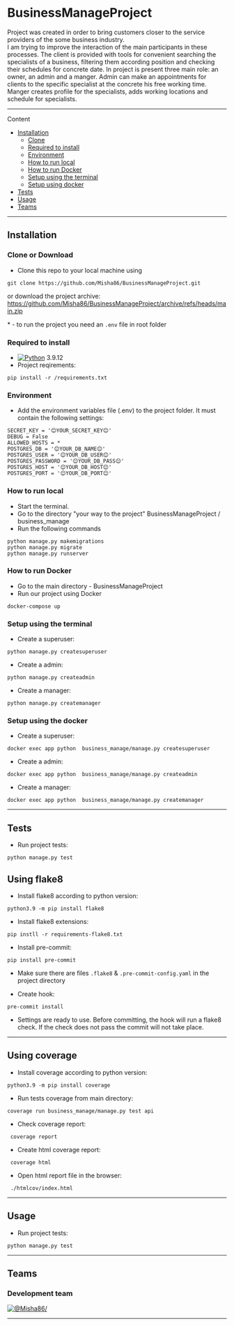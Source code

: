 # BusinessManageProject


Project was created in order to bring customers closer to the service providers of the some business industry.    
I am trying to improve the interaction of the main participants in these processes. 
The client is provided with tools for convenient searching the specialists of a business,
filtering them according position and checking their schedules for concrete date. 
In project is present three main role: an owner, an admin and a manger.
Admin can make an appointments for clients to the specific specialist at the concrete his free working time. 
Manger creates profile for the specialists, adds working locations and schedule for specialists.



---
Content
- [Installation](#Installation)
  - [Clone](#Clone-or-Download)
  - [Required to install](#Required-to-install)
  - [Environment](#Environment)
  - [How to run local](#How-to-run-local)
  - [How to run Docker](#How-to-run-Docker)
  - [Setup using the terminal](#Setup-using-the-terminal)
  - [Setup using docker](#Setup-using-the-docker)
- [Tests](#Tests)
- [Usage](#Usage)
- [Teams](#Teams)

----

## Installation

### Clone or Download

-  Clone this repo to your local machine using   
```
git clone https://github.com/Misha86/BusinessManageProject.git
```
  or download the project archive: https://github.com/Misha86/BusinessManageProject/archive/refs/heads/main.zip    

<a name="footnote">*</a> - to run the project you need an `.env` file in root folder

### Required to install

- [![Python](https://docs.python.org/3.9/_static/py.svg)](https://www.python.org/downloads/release/python-3912/) 3.9.12
- Project reqirements:
```
pip install -r /requirements.txt
```

### Environment

- Add the environment variables file (.env) to the project folder.
It must contain the following settings:
```
SECRET_KEY = '😊YOUR_SECRET_KEY😊'
DEBUG = False
ALLOWED_HOSTS = *
POSTGRES_DB = '😊YOUR_DB_NAME😊'
POSTGRES_USER = '😊YOUR_DB_USER😊'
POSTGRES_PASSWORD = '😊YOUR_DB_PASS😊'
POSTGRES_HOST = '😊YOUR_DB_HOST😊'
POSTGRES_PORT = '😊YOUR_DB_PORT😊'
```

### How to run local

- Start the terminal.
- Go to the directory "your way to the project" BusinessManageProject / business_manage
- Run the following commands
```
python manage.py makemigrations
python manage.py migrate
python manage.py runserver
```

### How to run Docker

- Go to the main directory - BusinessManageProject
- Run our project using Docker
```
docker-compose up
```


### Setup using the terminal

- Create a superuser:    
```
python manage.py createsuperuser
```
- Create a admin:    
```
python manage.py createadmin
```
- Create a manager:    
```
python manage.py createmanager
```

### Setup using the docker

- Create a superuser:    
```
docker exec app python  business_manage/manage.py createsuperuser
```
- Create a admin:    
```
docker exec app python  business_manage/manage.py createadmin
```
- Create a manager:    
```
docker exec app python  business_manage/manage.py createmanager
```

----

## Tests

- Run project tests:
```
python manage.py test
```

## Using flake8

- Install flake8 according to python version:

```
python3.9 -m pip install flake8
```

- Install flake8 extensions:

```
pip instll -r requirements-flake8.txt
```

- Install pre-commit:

``` 
pip install pre-commit
```

- Make sure there are files `.flake8` & `.pre-commit-config.yaml` in the project 
directory

- Create hook:

```
pre-commit install
```

- Settings are ready to use. Before committing, the hook will run 
a flake8 check. If the check does not pass the commit will not take place.

---

## Using coverage

- Install coverage according to python version:

```
python3.9 -m pip install coverage
```

- Run tests coverage from main directory:

```
coverage run business_manage/manage.py test api
```

- Check coverage report:

``` 
 coverage report
```

- Create html coverage report:

``` 
 coverage html
```

- Open html report file in the browser:

``` 
 ./htmlcov/index.html
```

----

## Usage

- Run project tests:
```
python manage.py test
```

----

## Teams

### Development team 
[![@Misha86/](https://github.com/Misha86.png?size=200)](https://github.com/Misha86)

---
